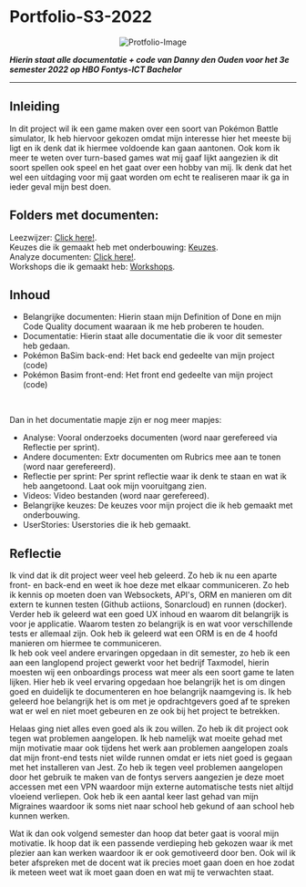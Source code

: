 # Portfolio-S3-2022

<p align="center">
  <img src="https://gifimage.net/wp-content/uploads/2018/04/pokemon-battle-gif-3.gif" alt="Protfolio-Image"> <!-- Verander placeholder naar Bee movie.gif -->
</p>

***Hierin staat alle documentatie + code van Danny den Ouden voor het 3e semester 2022 op HBO Fontys-ICT Bachelor***

---

## Inleiding
In dit project wil ik een game maken over een soort van Pokémon Battle simulator, Ik heb hiervoor gekozen omdat mijn interesse hier het meeste bij ligt en ik denk dat ik hiermee voldoende kan gaan aantonen. Ook kom ik meer te weten over turn-based games wat mij gaaf lijkt aangezien ik dit soort spellen ook speel en het gaat over een hobby van mij. Ik denk dat het wel een uitdaging voor mij gaat worden om echt te realiseren maar ik ga in ieder geval mijn best doen.  

## Folders met documenten:
Leezwijzer: [Click here!](/Documentatie/Reflectie%20per%20Sprint/).  
Keuzes die ik gemaakt heb met onderbouwing: [Keuzes](/Documentatie/Belangrijke%20Keuzes.md).  
Analyze documenten: [Click here!](/Documentatie/Analyse/).  
Workshops die ik gemaakt heb: [Workshops](/Documentatie/Analyse/Workshops.md).  

## Inhoud
- Belangrijke documenten: Hierin staan mijn Definition of Done en mijn Code Quality document waaraan ik me heb proberen te houden.  
- Documentatie: Hierin staat alle documentatie die ik voor dit semester heb gedaan.  
- Pokémon BaSim back-end: Het back end gedeelte van mijn project (code)  
- Pokémon Basim front-end: Het front end gedeelte van mijn project (code)

<br>

Dan in het documentatie mapje zijn er nog meer mapjes:  
- Analyse: Vooral onderzoeks documenten (word naar gerefereed via Reflectie per sprint).  
- Andere documenten: Extr documenten om Rubrics mee aan te tonen (word naar gerefereerd).  
- Reflectie per sprint: Per sprint reflectie waar ik denk te staan en wat ik heb aangetoond. Laat ook mijn vooruitgang zien.  
- Videos:  Video bestanden (word naar gerefereed).  
- Belangrijke keuzes: De keuzes voor mijn project die ik heb gemaakt met onderbouwing.  
- UserStories:  Userstories die ik heb gemaakt.

## Reflectie
Ik vind dat ik dit project weer veel heb geleerd. Zo heb ik nu een aparte front- en back-end en weet ik hoe deze met elkaar communiceren. Zo heb ik kennis op moeten doen van Websockets, API's, ORM en manieren om dit extern te kunnen testen (Github actiions, Sonarcloud) en runnen (docker).  
Verder heb ik geleerd wat een goed UX inhoud en waarom dit belangrijk is voor je applicatie. Waarom testen zo belangrijk is en wat voor verschillende tests er allemaal zijn. Ook heb ik geleerd wat een ORM is en de 4 hoofd manieren om hiermee te communiceren.  
Ik heb ook veel andere ervaringen opgedaan in dit semester, zo heb ik een aan een langlopend project gewerkt voor het bedrijf Taxmodel, hierin moesten wij een onboardings process wat meer als een soort game te laten lijken. Hier heb ik veel ervaring opgedaan hoe belangrijk het is om dingen goed en duidelijk te documenteren en hoe belangrijk naamgeving is. Ik heb geleerd hoe belangrijk het is om met je opdrachtgevers goed af te spreken wat er wel en niet moet gebeuren en ze ook bij het project te betrekken.  

Helaas ging niet alles even goed als ik zou willen. Zo heb ik dit project ook tegen wat problemen aangelopen. Ik heb namelijk wat moeite gehad met mijn motivatie maar ook tijdens het werk aan problemen aangelopen zoals dat mijn front-end tests niet wilde runnen omdat er iets niet goed is gegaan met het installeren van Jest. Zo heb ik tegen veel problemen aangelopen door het gebruik te maken van de fontys servers aangezien je deze moet accessen met een VPN waardoor mijn externe automatische tests niet altijd vloeiend verliepen. Ook heb ik een aantal keer last gehad van mijn Migraines waardoor ik soms niet naar school heb gekund of aan school heb kunnen werken.  

Wat ik dan ook volgend semester dan hoop dat beter gaat is vooral mijn motivatie. Ik hoop dat ik een passende verdieping heb gekozen waar ik met plezier aan kan werken waardoor ik er ook gemotiveerd door ben. Ook wil ik beter afspreken met de docent wat ik precies moet gaan doen en hoe zodat ik meteen weet wat ik moet gaan doen en wat mij te verwachten staat.

